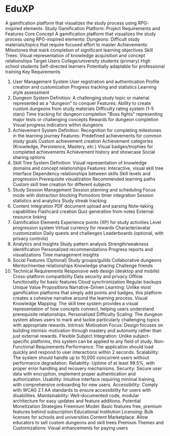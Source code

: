 # EduXP
A gamification platform that visualizes the study process using RPG-inspired elements.
Study Gamification Platform: Project Requirements and Features
Core Concept
A gamification platform that visualizes the study process using RPG-inspired elements:
Dungeons: Difficult study materials/topics that require focused effort to master
Achievements: Milestones that mark completion of significant learning objectives
Skill Trees: Visual representation of knowledge acquisition and concept relationships
Target Users
College/university students (primary)
High school students
Self-directed learners
Potentially adaptable for professional training
Key Requirements
1. User Management System
User registration and authentication
Profile creation and customization
Progress tracking and statistics
Learning style assessment
2. Dungeon System
Definition: A challenging study topic or material represented as a "dungeon" to conquer
Features:
Ability to create custom dungeons from study materials
Difficulty rating system (1-5 stars)
Time tracking for dungeon completion
"Boss fights" representing major tests or challenging concepts
Rewards for dungeon completion
Visual progress indicators within dungeons
3. Achievement System
Definition: Recognition for completing milestones in the learning journey
Features:
Predefined achievements for common study goals
Custom achievement creation
Achievement categories (Knowledge, Persistence, Mastery, etc.)
Visual badges/trophies for completed achievements
Achievement history and showcase
Social sharing options
4. Skill Tree System
Definition: Visual representation of knowledge domains and concept relationships
Features:
Interactive, visual skill tree interface
Dependency relationships between skills
Skill levels and progression
Prerequisite visualization
Recommended learning paths
Custom skill tree creation for different subjects
5. Study Session Management
Session planning and scheduling
Focus mode with distraction blocking
Pomodoro timer integration
Session statistics and analytics
Study streak tracking
6. Content Integration
PDF document upload and parsing
Note-taking capabilities
Flashcard creation
Quiz generation from notes
External resource linking
7. Gamification Elements
Experience points (XP) for study activities
Level progression system
Virtual currency for rewards
Character/avatar customization
Daily quests and challenges
Leaderboards (optional, with privacy controls)
8. Analytics and Insights
Study pattern analysis
Strength/weakness identification
Personalized recommendations
Progress reports and visualizations
Time management insights
9. Social Features (Optional)
Study groups/guilds
Collaborative dungeons
Mentor/mentee relationships
Knowledge sharing
Challenge friends
10. Technical Requirements
Responsive web design (desktop and mobile)
Cross-platform compatibility
Data security and privacy
Offline functionality for basic features
Cloud synchronization
Regular backups
Unique Value Propositions
Narrative-Driven Learning: Unlike most gamification platforms that simply add points and badges, this platform creates a cohesive narrative around the learning process.
Visual Knowledge Mapping: The skill tree system provides a visual representation of how concepts connect, helping users understand prerequisite relationships.
Personalized Difficulty Scaling: The dungeon system allows users to mark and tackle particularly challenging topics with appropriate rewards.
Intrinsic Motivation Focus: Design focuses on building intrinsic motivation through mastery and autonomy rather than just external rewards.
Flexible Subject Integration: Unlike subject-specific platforms, this system can be applied to any field of study.
Non-Functional Requirements
Performance: The application should load quickly and respond to user interactions within 2 seconds.
Scalability: The system should handle up to 10,000 concurrent users without performance degradation.
Reliability: Uptime of at least 99.5%, with proper error handling and recovery mechanisms.
Security: Secure user data with encryption, implement proper authentication and authorization.
Usability: Intuitive interface requiring minimal training, with comprehensive onboarding for new users.
Accessibility: Comply with WCAG 2.1 AA standards to ensure accessibility for users with disabilities.
Maintainability: Well-documented code, modular architecture for easy updates and feature additions.
Potential Monetization Strategies
Freemium Model: Basic features free, premium features behind subscription
Educational Institution Licensing: Bulk licenses for schools and universities
Content Marketplace: Allow educators to sell custom dungeons and skill trees
Premium Themes and Customizations: Visual enhancements for paying users
